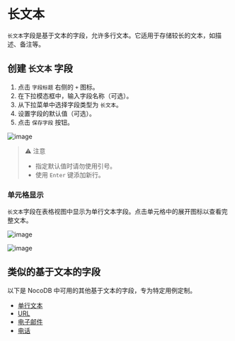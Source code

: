 # 长文本

`长文本`字段是基于文本的字段，允许多行文本。它适用于存储较长的文本，如描述、备注等。

## 创建 `长文本` 字段[](https://docs.nocodb.com/getting-started/self-hosted/installation/aws-ecs/#create-a-long-text-field "直接链接到创建长文本字段")

1. 点击 `字段标题` 右侧的 `+` 图标。
2. 在下拉模态框中，输入字段名称（可选）。
3. 从下拉菜单中选择字段类型为 `长文本`。
4. 设置字段的默认值（可选）。
5. 点击 `保存字段` 按钮。

![image](https://docs.nocodb.com/assets/images/longtext-6970b99c2c42d656b549a5b2a0f75123.png)

> ⚠️ 注意
> - 指定默认值时请勿使用引号。
> - 使用 `Enter` 键添加新行。

### 单元格显示[](https://docs.nocodb.com/getting-started/self-hosted/installation/aws-ecs/#cell-display "直接链接到单元格显示")

`长文本`字段在表格视图中显示为单行文本字段。点击单元格中的展开图标以查看完整文本。

![image](https://docs.nocodb.com/assets/images/long-text-expand-d15b69ace110a10185959d52b19bce63.png)

![image](https://docs.nocodb.com/assets/images/long-text-expand-2-09cce09ec85355082b79054a189abb37.png)

## 类似的基于文本的字段[](https://docs.nocodb.com/getting-started/self-hosted/installation/aws-ecs/#similar-text-based-fields "直接链接到类似的基于文本的字段")

以下是 NocoDB 中可用的其他基于文本的字段，专为特定用例定制。

- [单行文本](https://docs.nocodb.com/fields/field-types/text-based/single-line-text)
- [URL](https://docs.nocodb.com/fields/field-types/text-based/url)
- [电子邮件](https://docs.nocodb.com/fields/field-types/text-based/email)
- [电话](https://docs.nocodb.com/fields/field-types/text-based/phonenumber)